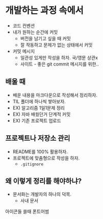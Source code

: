 # 개발하는 과정 속에서

* 코드 컨벤션
* 내가 원하는 순간에 커밋
  * 버전을 남기고 싶을 때 커밋
  * 잘 작동하고 문제가 없는 상태에서 커밋
* 커밋 메시지
  * 일관성 있게만 작성을 하자. 국/영문 상관x
  * 사이트 - 좋은 git commit 메시지를 위한..

## 배울 때

* 배운 내용을 마크다운으로 작성해서 정리하자.
* TIL 폴더에 하나씩 쌓아보자.
* EX) 알고리즘 1일1문제 정리
* EX) 자바 배웠던거 단계적 커밋
* EX) 기존 프로젝트 업로드

## 프로젝트나 저장소 관리

* README를 100% 활용하자.
* 프로젝트에 맞춤형으로 작성을 하자.
  * `.gitignore`

## 왜 이렇게 정리를 해야하냐?

* 문서화는 개발자의 하나의 덕목.
  * 사내 문서



아이콘들 쓸때 폰트어썸